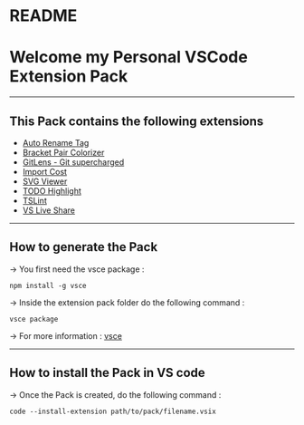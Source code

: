 # README


# Welcome my Personal VSCode Extension Pack

----
## This Pack contains the following extensions
*   [Auto Rename Tag](https://github.com/formulahendry/vscode-auto-rename-tag)
*   [Bracket Pair Colorizer](https://github.com/CoenraadS/BracketPair)
*   [GitLens - Git supercharged](https://github.com/eamodio/vscode-gitlens)
*   [Import Cost](https://github.com/wix/import-cost)
*   [SVG Viewer](https://github.com/cssho/vscode-svgviewer)
*   [TODO Highlight](https://github.com/wayou/vscode-todo-highlight)
*   [TSLint](https://github.com/Microsoft/vscode-tslint)
*   [VS Live Share](https://github.com/MicrosoftDocs/live-share)

----
## How to generate the Pack
-> You first need the vsce package :

    npm install -g vsce

-> Inside the extension pack folder do the following command :

    vsce package

-> For more information : [vsce](https://code.visualstudio.com/docs/extensions/publish-extension)

----
## How to install the Pack in VS code
-> Once the Pack is created, do the following command :

    code --install-extension path/to/pack/filename.vsix
